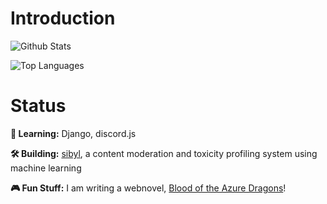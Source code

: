 # Introduction

![Github Stats](https://github-readme-stats.vercel.app/api?username=dragonejt&theme=nord&show_icons=true)

![Top Languages](https://github-readme-stats.vercel.app/api/top-langs/?username=dragonejt&theme=nord)

# Status
**🤔 Learning:** Django, discord.js

**🛠️ Building:** [sibyl](https://github.com/dragonejt/sibyl), a content moderation and toxicity profiling system using machine learning

**🎮 Fun Stuff:** I am writing a webnovel, [Blood of the Azure Dragons](https://www.wattpad.com/story/295768566-blood-of-the-azure-dragons)!
